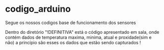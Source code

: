 # codigo_arduino

Segue os nossos codigos base de funcionamento dos sensores 

Dentro do diretório "!DEFINITIVA" está o código apresentado em sala, onde contém dados de temperatura maxima, minima, atual e proxidade(sim e não) a princípio são esses os dados que estão sendo capturados !
